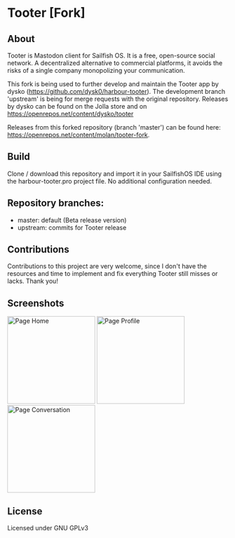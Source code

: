# Tooter [Fork]

## About
Tooter is Mastodon client for Sailfish OS. It is a free, open-source social network. A decentralized alternative to commercial platforms, it avoids the risks of a single company monopolizing your communication. 

This fork is being used to further develop and maintain the Tooter app by dysko (https://github.com/dysk0/harbour-tooter). The development branch 'upstream' is being for merge requests with the original repository. Releases by dysko can be found on the Jolla store and on https://openrepos.net/content/dysko/tooter

Releases from this forked repository (branch 'master') can be found here: https://openrepos.net/content/molan/tooter-fork.

## Build 
Clone / download this repository and import it in your SailfishOS IDE using the harbour-tooter.pro project file. No additional configuration needed. 

## Repository branches:
- master: default (Beta release version)
- upstream: commits for Tooter release

## Contributions
Contributions to this project are very welcome, since I don't have the resources and time to implement and fix everything Tooter still misses or lacks. Thank you! 

## Screenshots
<img width="200" title="Page Home" src="https://telegra.ph/file/710bba46d9f818e0f88ab.png"> <img width="200" title="Page Profile" src="https://telegra.ph/file/c5b504f637c874861eeee.png"> <img width="200" title="Page Conversation" src="https://telegra.ph/file/c9584f8d68c89827c53e5.png"> 

## License
Licensed under GNU GPLv3
